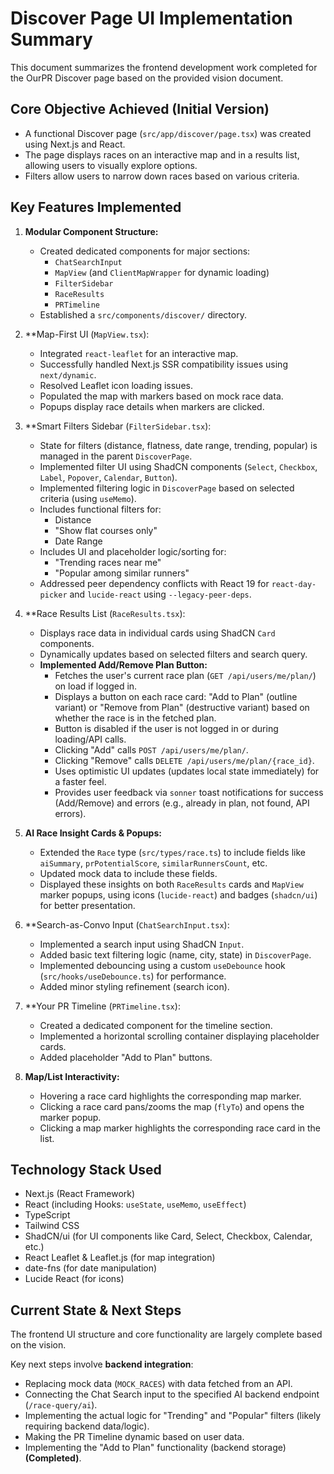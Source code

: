 # Discover Page UI Implementation Summary

This document summarizes the frontend development work completed for the OurPR Discover page based on the provided vision document.

## Core Objective Achieved (Initial Version)

- A functional Discover page (`src/app/discover/page.tsx`) was created using Next.js and React.
- The page displays races on an interactive map and in a results list, allowing users to visually explore options.
- Filters allow users to narrow down races based on various criteria.

## Key Features Implemented

1.  **Modular Component Structure:**
    *   Created dedicated components for major sections:
        *   `ChatSearchInput`
        *   `MapView` (and `ClientMapWrapper` for dynamic loading)
        *   `FilterSidebar`
        *   `RaceResults`
        *   `PRTimeline`
    *   Established a `src/components/discover/` directory.

2.  **Map-First UI (`MapView.tsx`):
    *   Integrated `react-leaflet` for an interactive map.
    *   Successfully handled Next.js SSR compatibility issues using `next/dynamic`.
    *   Resolved Leaflet icon loading issues.
    *   Populated the map with markers based on mock race data.
    *   Popups display race details when markers are clicked.

3.  **Smart Filters Sidebar (`FilterSidebar.tsx`):
    *   State for filters (distance, flatness, date range, trending, popular) is managed in the parent `DiscoverPage`.
    *   Implemented filter UI using ShadCN components (`Select`, `Checkbox`, `Label`, `Popover`, `Calendar`, `Button`).
    *   Implemented filtering logic in `DiscoverPage` based on selected criteria (using `useMemo`).
    *   Includes functional filters for:
        *   Distance
        *   "Show flat courses only"
        *   Date Range
    *   Includes UI and placeholder logic/sorting for:
        *   "Trending races near me"
        *   "Popular among similar runners"
    *   Addressed peer dependency conflicts with React 19 for `react-day-picker` and `lucide-react` using `--legacy-peer-deps`.

4.  **Race Results List (`RaceResults.tsx`):
    *   Displays race data in individual cards using ShadCN `Card` components.
    *   Dynamically updates based on selected filters and search query.
    *   **Implemented Add/Remove Plan Button:**
        *   Fetches the user's current race plan (`GET /api/users/me/plan/`) on load if logged in.
        *   Displays a button on each race card: "Add to Plan" (outline variant) or "Remove from Plan" (destructive variant) based on whether the race is in the fetched plan.
        *   Button is disabled if the user is not logged in or during loading/API calls.
        *   Clicking "Add" calls `POST /api/users/me/plan/`.
        *   Clicking "Remove" calls `DELETE /api/users/me/plan/{race_id}`.
        *   Uses optimistic UI updates (updates local state immediately) for a faster feel.
        *   Provides user feedback via `sonner` toast notifications for success (Add/Remove) and errors (e.g., already in plan, not found, API errors).

5.  **AI Race Insight Cards & Popups:**
    *   Extended the `Race` type (`src/types/race.ts`) to include fields like `aiSummary`, `prPotentialScore`, `similarRunnersCount`, etc.
    *   Updated mock data to include these fields.
    *   Displayed these insights on both `RaceResults` cards and `MapView` marker popups, using icons (`lucide-react`) and badges (`shadcn/ui`) for better presentation.

6.  **Search-as-Convo Input (`ChatSearchInput.tsx`):
    *   Implemented a search input using ShadCN `Input`.
    *   Added basic text filtering logic (name, city, state) in `DiscoverPage`.
    *   Implemented debouncing using a custom `useDebounce` hook (`src/hooks/useDebounce.ts`) for performance.
    *   Added minor styling refinement (search icon).

7.  **Your PR Timeline (`PRTimeline.tsx`):
    *   Created a dedicated component for the timeline section.
    *   Implemented a horizontal scrolling container displaying placeholder cards.
    *   Added placeholder "Add to Plan" buttons.

8.  **Map/List Interactivity:**
    *   Hovering a race card highlights the corresponding map marker.
    *   Clicking a race card pans/zooms the map (`flyTo`) and opens the marker popup.
    *   Clicking a map marker highlights the corresponding race card in the list.

## Technology Stack Used

*   Next.js (React Framework)
*   React (including Hooks: `useState`, `useMemo`, `useEffect`)
*   TypeScript
*   Tailwind CSS
*   ShadCN/ui (for UI components like Card, Select, Checkbox, Calendar, etc.)
*   React Leaflet & Leaflet.js (for map integration)
*   date-fns (for date manipulation)
*   Lucide React (for icons)

## Current State & Next Steps

The frontend UI structure and core functionality are largely complete based on the vision.

Key next steps involve **backend integration**:

*   Replacing mock data (`MOCK_RACES`) with data fetched from an API.
*   Connecting the Chat Search input to the specified AI backend endpoint (`/race-query/ai`).
*   Implementing the actual logic for "Trending" and "Popular" filters (likely requiring backend data/logic).
*   Making the PR Timeline dynamic based on user data.
*   Implementing the "Add to Plan" functionality (backend storage) **(Completed)**. 